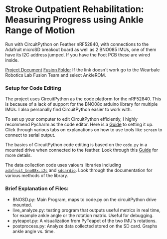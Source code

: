 # Stroke Outpatient Rehabilitation: Measuring Progress using Ankle Range of Motion

Run with CircuitPython on Feather nRF52840, with connections to the Adafruit microSD breakout board as well as 2 BNO085 IMUs, one of them have its I2C address jumped. If you have the Foot PCB these are wired inside.

[Project Document](https://docs.google.com/document/d/1W_u-EETFl5g0VrPbvCA_e4A7lP8_Y1Yrq45xGlHE_Yg/edit#heading=h.p52diav6v98f)
[Fusion Folder](https://mynd483.autodesk360.com/g/projects/20240519767317756/data/dXJuOmFkc2sud2lwcHJvZDpmcy5mb2xkZXI6Y28uY2M0ZkN0QkVSeVc1YURQWVN5Zk9Pdw) If the link doesn't work go to the Wearbale Robotics Lab Fusion Team and select AnkleROM.

### Setup for Code Editing
The project uses CircuitPython as the code platform for the nRF52840. This is because of a lack of support for the BNO08x arduino library for multiple IMUs. I also personally find CircuitPython easier to work with.

To set up your computer to edit CircuitPython efficiently, I highly recommend Pycharm as the code editor. Here is a [Guide](https://learn.adafruit.com/welcome-to-circuitpython/pycharm-and-circuitpython) to setting it up. Click through various tabs on explanations on how to use tools like `screen` to connect to serial output.

The basics of CircuitPython code editing is based on the `code.py` in a mounted drive when connected to the feather. Look through this [Guide](https://learn.adafruit.com/welcome-to-circuitpython/the-circuitpy-drive) for more details.

The data collection code uses vaiours libraries including [`adafruit_bno08x.i2c`](https://docs.circuitpython.org/projects/bno08x/en/latest/api.html#adafruit_bno08x.BNO08X) and [`sdcardio`](https://docs.circuitpython.org/en/latest/shared-bindings/sdcardio/index.html). Look through the documentation for various methods of the library.

### Brief Explanation of Files:

- BNOSD.py: Main Program, maps to code.py on the circuitPython drive mounted.
- live_analyze.py: testing program that outputs useful metrics in real time, for example ankle angle or the rotation matrix. Useful for debugging.
- pyteapot.py: A visualization from PyTeapot of the two IMU's rotations.
- postprocess.py: Analyze data collected stored on the SD card. Graphs ankle angle vs. time.
